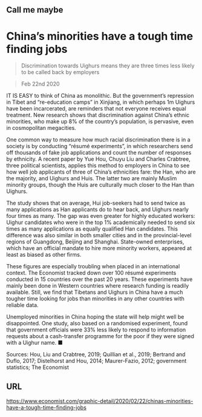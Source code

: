 ## Call me maybe

# China’s minorities have a tough time finding jobs

> Discrimination towards Uighurs means they are three times less likely to be called back by employers

> Feb 22nd 2020

IT IS EASY to think of China as monolithic. But the government’s repression in Tibet and “re-education camps” in Xinjiang, in which perhaps 1m Uighurs have been incarcerated, are reminders that not everyone receives equal treatment. New research shows that discrimination against China’s ethnic minorities, who make up 8% of the country’s population, is pervasive, even in cosmopolitan megacities.

One common way to measure how much racial discrimination there is in a society is by conducting “résumé experiments”, in which researchers send off thousands of fake job applications and count the number of responses by ethnicity. A recent paper by Yue Hou, Chuyu Liu and Charles Crabtree, three political scientists, applies this method to employers in China to see how well job applicants of three of China’s ethnicities fare: the Han, who are the majority, and Uighurs and Huis. The latter two are mainly Muslim minority groups, though the Huis are culturally much closer to the Han than Uighurs.

The study shows that on average, Hui job-seekers had to send twice as many applications as Han applicants do to hear back, and Uighurs nearly four times as many. The gap was even greater for highly educated workers: Uighur candidates who were in the top 1% academically needed to send six times as many applications as equally qualified Han candidates. This difference was also similar in both smaller cities and in the provincial-level regions of Guangdong, Beijing and Shanghai. State-owned enterprises, which have an official mandate to hire more minority workers, appeared at least as biased as other firms.

These figures are especially troubling when placed in an international context. The Economist tracked down over 100 résumé experiments conducted in 15 countries over the past 20 years. These experiments have mainly been done in Western countries where research funding is readily available. Still, we find that Tibetans and Uighurs in China have a much tougher time looking for jobs than minorities in any other countries with reliable data.

Unemployed minorities in China hoping the state will help might well be disappointed. One study, also based on a randomised experiment, found that government officials were 33% less likely to respond to information requests about a cash-transfer programme for the poor if they were signed with a Uighur name. ■

Sources: Hou, Liu and Crabtree, 2019; Quillian et al., 2019; Bertrand and Duflo, 2017; Distelhorst and Hou, 2014; Maurer-Fazio, 2012; government statistics; The Economist

## URL

https://www.economist.com/graphic-detail/2020/02/22/chinas-minorities-have-a-tough-time-finding-jobs
